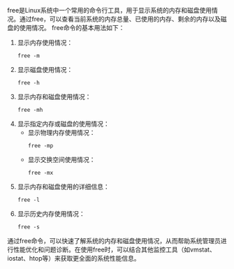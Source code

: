  free是Linux系统中一个常用的命令行工具，用于显示系统的内存和磁盘使用情况。通过free，可以查看当前系统的内存总量、已使用的内存、剩余的内存以及磁盘的使用情况。
free命令的基本用法如下：
1. 显示内存使用情况：
   ```
   free -m
   ```
2. 显示磁盘使用情况：
   ```
   free -h
   ```
3. 显示内存和磁盘使用情况：
   ```
   free -mh
   ```
4. 显示指定内存或磁盘的使用情况：
   - 显示物理内存使用情况：
     ```
     free -mp
     ```
   - 显示交换空间使用情况：
     ```
     free -mx
     ```
5. 显示内存和磁盘使用的详细信息：
   ```
   free -l
   ```
6. 显示历史内存使用情况：
   ```
   free -s
   ```
通过free命令，可以快速了解系统的内存和磁盘使用情况，从而帮助系统管理员进行性能优化和问题诊断。在使用free时，可以结合其他监控工具（如vmstat、iostat、htop等）来获取更全面的系统性能信息。
